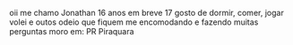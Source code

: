 oii me chamo Jonathan
16 anos em breve 17
gosto de dormir, comer, jogar volei e outos
odeio que fiquem me encomodando e fazendo muitas perguntas 
moro em: PR Piraquara
